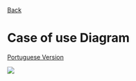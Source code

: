<a href="https://github.com/Squad-Back-End/reprography-nodejs/blob/master/docs/diagrams/README-en.md">Back</a>

# Case of use Diagram

[Portuguese Version](https://github.com/Squad-Back-End/reprography-nodejs/blob/master/docs/diagrams/diagramas_casos_de_uso/README.md)

<img src="https://raw.githubusercontent.com/Squad-Back-End/reprography-nodejs/master/docs/diagrams/diagramas_casos_de_uso/Diagrama_de_Caso_de_Uso.png" img>
